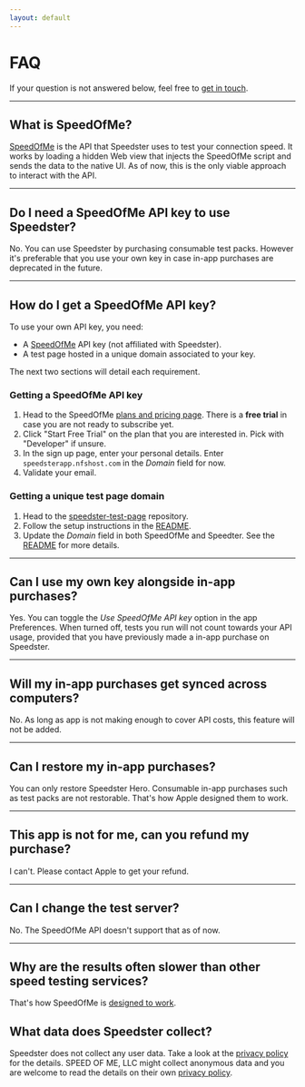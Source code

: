 ```yaml
---
layout: default
---
```


# FAQ

If your question is not answered below, feel free to [get in touch](/support).

<hr>

## What is SpeedOfMe?

[SpeedOfMe](http://SpeedOfMe) is the API that Speedster uses to test your connection speed. It works by loading a hidden Web view that injects the SpeedOfMe script and sends the data to the native UI. As of now, this is the only viable approach to interact with the API.

<hr>

## Do I need a SpeedOfMe API key to use Speedster?

No. You can use Speedster by purchasing consumable test packs. However it's preferable that you use your own key in case in-app purchases are deprecated in the future.

<hr>

## How do I get a SpeedOfMe API key?

To use your own API key, you need:

- A [SpeedOfMe](http://speedof.me) API key (not affiliated with Speedster).
- A test page hosted in a unique domain associated to your key.

The next two sections will detail each requirement.

### Getting a SpeedOfMe API key

1. Head to the SpeedOfMe [plans and pricing page](http://speedof.me/api-plans.html). There is a **free trial** in case you are not ready to subscribe yet.
2. Click "Start Free Trial" on the plan that you are interested in. Pick with "Developer" if unsure.
3. In the sign up page, enter your personal details. Enter `speedsterapp.nfshost.com` in the *Domain* field for now.
4. Validate your email.

### Getting a unique test page domain

1. Head to the [speedster-test-page](https://github.com/kaishin/speedster-test-page) repository.
2. Follow the setup instructions in the [README](https://github.com/kaishin/speedster-test-page/blob/gh-pages/README.md).
3. Update the *Domain* field in both SpeedOfMe and Speedter. See the [README](https://github.com/kaishin/speedster-test-page/blob/gh-pages/README.md) for more details.

<hr>

## Can I use my own key alongside in-app purchases?

Yes. You can toggle the *Use SpeedOfMe API key* option in the app Preferences. When turned off, tests you run will not count towards your API usage, provided that you have previously made a in-app purchase on Speedster.

<hr>

## Will my in-app purchases get synced across computers?

No. As long as app is not making enough to cover API costs, this feature will not be added.

<hr>

## Can I restore my in-app purchases?

You can only restore Speedster Hero. Consumable in-app purchases such as test packs are not restorable. That's how Apple designed them to work.

<hr>

## This app is not for me, can you refund my purchase?

I can't. Please contact Apple to get your refund.

<hr>

## Can I change the test server?

No. The SpeedOfMe API doesn't support that as of now.

<hr>

## Why are the results often slower than other speed testing services?

That's how SpeedOfMe is [designed to work](http://speedof.me/howitworks.html).

## What data does Speedster collect?

Speedster does not collect any user data. Take a look at the [privacy policy](/privacy) for the details. SPEED OF ME, LLC might collect anonymous data and you are welcome to read the details on their own [privacy policy](http://speedof.me/privacy.html).
